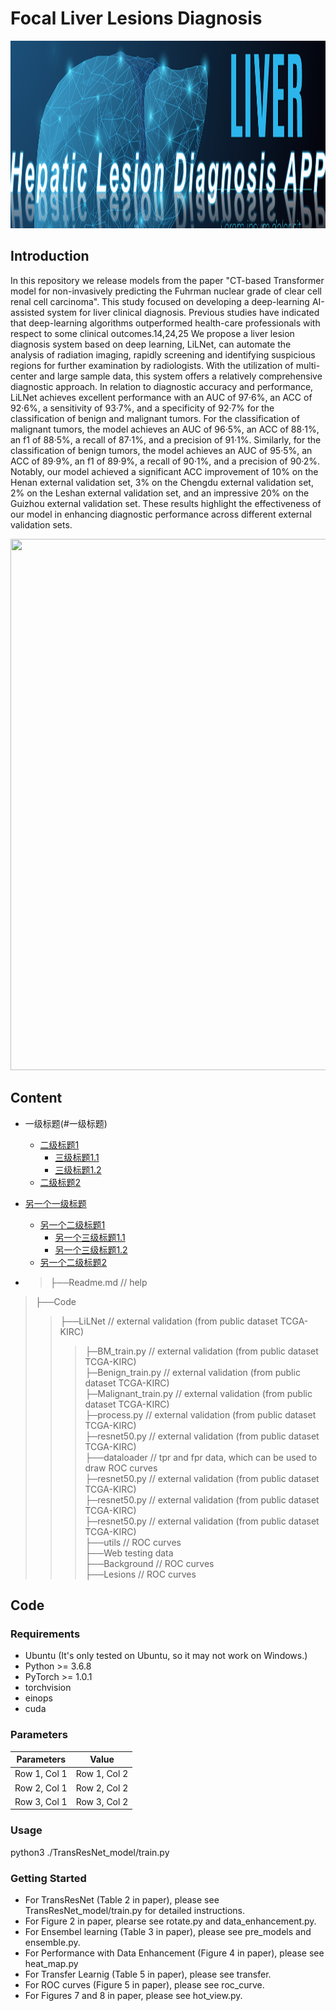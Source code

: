 # Focal Liver Lesions Diagnosis
<div align=center><img src="https://github.com/yangmeiyi/Liver/blob/main/background.png" width="1000" height="300" /></div>


## Introduction
In this repository we release models from the paper "CT-based Transformer model for non-invasively predicting the Fuhrman nuclear grade of clear cell renal cell carcinoma".
This study focused on developing a deep-learning AI-assisted system for liver clinical diagnosis. Previous studies have indicated that deep-learning algorithms outperformed health-care professionals with respect to some clinical outcomes.14,24,25 We propose a liver lesion diagnosis system based on deep learning, LiLNet, can automate the analysis of radiation imaging, rapidly screening and identifying suspicious regions for further examination by radiologists. With the utilization of multi-center and large sample data, this system offers a relatively comprehensive diagnostic approach. In relation to diagnostic accuracy and performance, LiLNet achieves excellent performance with an AUC of 97·6%, an ACC of 92·6%, a sensitivity of 93·7%, and a specificity of 92·7% for the classification of benign and malignant tumors. For the classification of malignant tumors, the model achieves an AUC of 96·5%, an ACC of 88·1%, an f1 of 88·5%, a recall of 87·1%, and a precision of 91·1%. Similarly, for the classification of benign tumors, the model achieves an AUC of 95·5%, an ACC of 89·9%, an f1 of 89·9%, a recall of 90·1%, and a precision of 90·2%. Notably, our model achieved a significant ACC improvement of 10% on the Henan external validation set, 3% on the Chengdu external validation set, 2% on the Leshan external validation set, and an impressive 20% on the Guizhou external validation set. These results highlight the effectiveness of our model in enhancing diagnostic performance across different external validation sets.

<div align=center><img src="https://github.com/yangmeiyi/Liver/blob/main/workflow.png" width="1000" height="850" /></div>




## Content
- 一级标题(#一级标题)
  - [二级标题1](#二级标题1)
    - [三级标题1.1](#三级标题1.1)
    - [三级标题1.2](#三级标题1.2)
  - [二级标题2](#二级标题2)
- [另一个一级标题](#另一个一级标题)
  - [另一个二级标题1](#另一个二级标题1)
    - [另一个三级标题1.1](#另一个三级标题1.1)
    - [另一个三级标题1.2](#另一个三级标题1.2)
  - [另一个二级标题2](#另一个二级标题2)

 
- > ├──Readme.md               // help  <br>
> ├──Code              <br>  
> > ├──LiLNet             // external validation (from public dataset TCGA-KIRC)  <br>
> > > ├─BM_train.py             // external validation (from public dataset TCGA-KIRC)  <br>
> > > ├─Benign_train.py             // external validation (from public dataset TCGA-KIRC)  <br>
> > > ├─Malignant_train.py           // external validation (from public dataset TCGA-KIRC)  <br>
> > > ├─process.py             // external validation (from public dataset TCGA-KIRC)  <br>
> > > ├─resnet50.py             // external validation (from public dataset TCGA-KIRC)  <br>
> > ├──dataloader       // tpr and fpr data, which can be used to draw ROC curves  <br>
> > > ├─resnet50.py             // external validation (from public dataset TCGA-KIRC)  <br>
> > > ├─resnet50.py             // external validation (from public dataset TCGA-KIRC)  <br>
> > > ├─resnet50.py             // external validation (from public dataset TCGA-KIRC)  <br>
> > ├──utils        //  ROC curves  <br>
> ├──Web testing data   <br>
> > ├──Background        //  ROC curves  <br>
> > ├──Lesions        //  ROC curves  <br>


## Code 

### Requirements
* Ubuntu (It's only tested on Ubuntu, so it may not work on Windows.)
* Python >= 3.6.8
* PyTorch >= 1.0.1
* torchvision
* einops
* cuda

### Parameters
| Parameters | Value |
|-----------|:---------:|
| Row 1, Col 1 | Row 1, Col 2 | 
| Row 2, Col 1 | Row 2, Col 2 | 
| Row 3, Col 1 | Row 3, Col 2 | 



### Usage

python3 ./TransResNet_model/train.py

### Getting Started
* For TransResNet (Table 2 in paper), please see TransResNet_model/train.py for detailed instructions.
* For Figure 2 in paper, plearse see rotate.py and data_enhancement.py.
* For Ensembel learning (Table 3 in paper), please see pre_models and ensemble.py.
* For Performance with Data Enhancement (Figure 4 in paper), please see heat_map.py
* For Transfer Learnig (Table 5 in paper), please see transfer.
* For ROC curves (Figure 5 in paper), please see roc_curve.
* For Figures 7 and 8 in paper,  please see hot_view.py.





